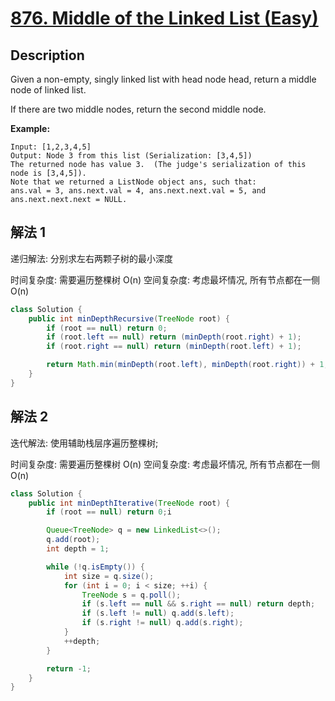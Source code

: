 # [876. Middle of the Linked List (Easy)](https://leetcode.com/problems/middle-of-the-linked-list/)

## Description


Given a non-empty, singly linked list with head node head, return a middle node of linked list.

If there are two middle nodes, return the second middle node.

**Example:**

```
Input: [1,2,3,4,5]
Output: Node 3 from this list (Serialization: [3,4,5])
The returned node has value 3.  (The judge's serialization of this node is [3,4,5]).
Note that we returned a ListNode object ans, such that:
ans.val = 3, ans.next.val = 4, ans.next.next.val = 5, and ans.next.next.next = NULL.
```


## 解法 1

递归解法: 分别求左右两颗子树的最小深度

时间复杂度: 需要遍历整棵树 O(n)
空间复杂度: 考虑最坏情况, 所有节点都在一侧 O(n)
```java
class Solution {
    public int minDepthRecursive(TreeNode root) {
        if (root == null) return 0;
        if (root.left == null) return (minDepth(root.right) + 1);
        if (root.right == null) return (minDepth(root.left) + 1);

        return Math.min(minDepth(root.left), minDepth(root.right)) + 1;
    }
}


```

## 解法 2

迭代解法: 使用辅助栈层序遍历整棵树;

时间复杂度: 需要遍历整棵树 O(n)
空间复杂度: 考虑最坏情况, 所有节点都在一侧 O(n)
```java
class Solution {
    public int minDepthIterative(TreeNode root) {
        if (root == null) return 0;i

        Queue<TreeNode> q = new LinkedList<>();
        q.add(root);
        int depth = 1;

        while (!q.isEmpty()) {
            int size = q.size();
            for (int i = 0; i < size; ++i) {
                TreeNode s = q.poll();
                if (s.left == null && s.right == null) return depth;
                if (s.left != null) q.add(s.left);
                if (s.right != null) q.add(s.right);
            }
            ++depth;
        }

        return -1;
    }
}
```
